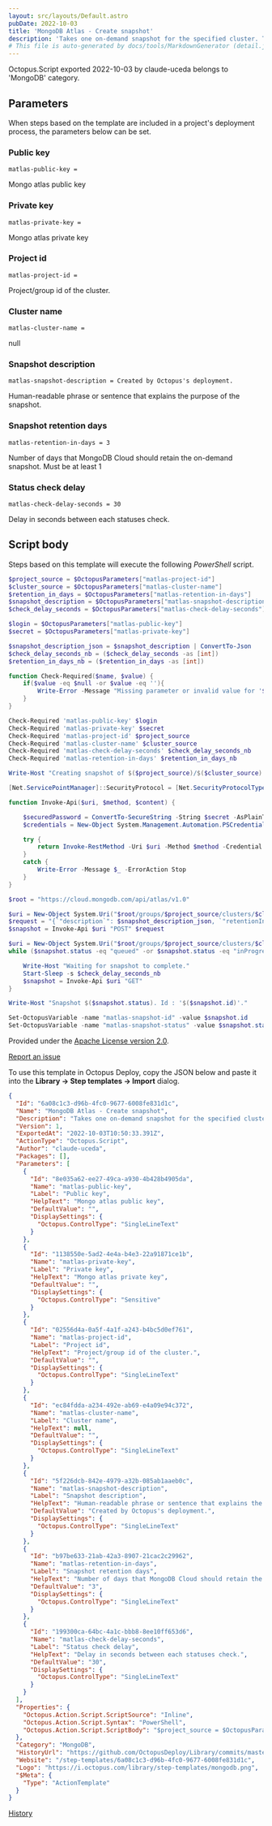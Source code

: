 ```yaml
---
layout: src/layouts/Default.astro
pubDate: 2022-10-03
title: 'MongoDB Atlas - Create snapshot'
description: 'Takes one on-demand snapshot for the specified cluster. To use this resource, the requesting API Key must have the Project Atlas Admin role and an entry for the project access list.'
# This file is auto-generated by docs/tools/MarkdownGenerator (detail.js)
---
```


Octopus.Script exported 2022-10-03 by claude-uceda belongs to 'MongoDB' category.

## Parameters

When steps based on the template are included in a project's deployment process, the parameters below can be set.


<div class="param">

### Public key

`matlas-public-key = `

Mongo atlas public key

</div>
        
<div class="param">

### Private key

`matlas-private-key = `

Mongo atlas private key

</div>
        
<div class="param">

### Project id

`matlas-project-id = `

Project/group id of the cluster.

</div>
        
<div class="param">

### Cluster name

`matlas-cluster-name = `

null

</div>
        
<div class="param">

### Snapshot description

`matlas-snapshot-description = Created by Octopus's deployment.`

Human-readable phrase or sentence that explains the purpose of the snapshot.

</div>
        
<div class="param">

### Snapshot retention days

`matlas-retention-in-days = 3`

Number of days that MongoDB Cloud should retain the on-demand snapshot. Must be at least 1

</div>
        
<div class="param">

### Status check delay

`matlas-check-delay-seconds = 30`

Delay in seconds between each statuses check.

</div>
        

## Script body

Steps based on this template will execute the following *PowerShell* script.

```PowerShell
$project_source = $OctopusParameters["matlas-project-id"]
$cluster_source = $OctopusParameters["matlas-cluster-name"]
$retention_in_days = $OctopusParameters["matlas-retention-in-days"]
$snapshot_description = $OctopusParameters["matlas-snapshot-description"]
$check_delay_seconds = $OctopusParameters["matlas-check-delay-seconds"]

$login = $OctopusParameters["matlas-public-key"]
$secret = $OctopusParameters["matlas-private-key"]

$snapshot_description_json = $snapshot_description | ConvertTo-Json
$check_delay_seconds_nb = ($check_delay_seconds -as [int])
$retention_in_days_nb = ($retention_in_days -as [int])

function Check-Required($name, $value) {
	if($value -eq $null -or $value -eq ''){
    	Write-Error -Message "Missing parameter or invalid value for '$name'. ($value)" -ErrorAction Stop
    }
}

Check-Required 'matlas-public-key' $login
Check-Required 'matlas-private-key' $secret
Check-Required 'matlas-project-id' $project_source
Check-Required 'matlas-cluster-name' $cluster_source
Check-Required 'matlas-check-delay-seconds' $check_delay_seconds_nb
Check-Required 'matlas-retention-in-days' $retention_in_days_nb

Write-Host "Creating snapshot of $($project_source)/$($cluster_source) using $login."

[Net.ServicePointManager]::SecurityProtocol = [Net.SecurityProtocolType]::Tls12

function Invoke-Api($uri, $method, $content) {	

	$securedPassword = ConvertTo-SecureString -String $secret -AsPlainText -Force	
	$credentials = New-Object System.Management.Automation.PSCredential ($login, $securedPassword)

	try {
		return Invoke-RestMethod -Uri $uri -Method $method -Credential $credentials -ContentType "application/json" -Body $content
	}
	catch {
		Write-Error -Message $_ -ErrorAction Stop
	}
}

$root = "https://cloud.mongodb.com/api/atlas/v1.0"

$uri = New-Object System.Uri("$root/groups/$project_source/clusters/$cluster_source/backup/snapshots")
$request = "{`"description`": $snapshot_description_json, `"retentionInDays`": $retention_in_days_nb}"
$snapshot = Invoke-Api $uri "POST" $request

$uri = New-Object System.Uri("$root/groups/$project_source/clusters/$cluster_source/backup/snapshots/$($snapshot.id)")
while ($snapshot.status -eq "queued" -or $snapshot.status -eq "inProgress") {

	Write-Host "Waiting for snapshot to complete."	
	Start-Sleep -s $check_delay_seconds_nb
	$snapshot = Invoke-Api $uri "GET"
}

Write-Host "Snapshot $($snapshot.status). Id : '$($snapshot.id)'."

Set-OctopusVariable -name "matlas-snapshot-id" -value $snapshot.id
Set-OctopusVariable -name "matlas-snapshot-status" -value $snapshot.status

```

Provided under the [Apache License version 2.0](https://github.com/OctopusDeploy/Library/blob/master/LICENSE.txt).

[Report an issue](https://github.com/OctopusDeploy/Library/issues/new?assignees=&labels=&projects=&template=bug-report.yml&title=Issue%20with%20MongoDB%20Atlas%20-%20Create%20snapshot&step-template=MongoDB%20Atlas%20-%20Create%20snapshot)

<div class="get-json">

To use this template in Octopus Deploy, copy the JSON below and paste it into the **Library → Step templates → Import** dialog.

```json
{
  "Id": "6a08c1c3-d96b-4fc0-9677-6008fe831d1c",
  "Name": "MongoDB Atlas - Create snapshot",
  "Description": "Takes one on-demand snapshot for the specified cluster. To use this resource, the requesting API Key must have the Project Atlas Admin role and an entry for the project access list.",
  "Version": 1,
  "ExportedAt": "2022-10-03T10:50:33.391Z",
  "ActionType": "Octopus.Script",
  "Author": "claude-uceda",
  "Packages": [],
  "Parameters": [
    {
      "Id": "8e035a62-ee27-49ca-a930-4b428b4905da",
      "Name": "matlas-public-key",
      "Label": "Public key",
      "HelpText": "Mongo atlas public key",
      "DefaultValue": "",
      "DisplaySettings": {
        "Octopus.ControlType": "SingleLineText"
      }
    },
    {
      "Id": "1138550e-5ad2-4e4a-b4e3-22a91871ce1b",
      "Name": "matlas-private-key",
      "Label": "Private key",
      "HelpText": "Mongo atlas private key",
      "DefaultValue": "",
      "DisplaySettings": {
        "Octopus.ControlType": "Sensitive"
      }
    },
    {
      "Id": "02556d4a-0a5f-4a1f-a243-b4bc5d0ef761",
      "Name": "matlas-project-id",
      "Label": "Project id",
      "HelpText": "Project/group id of the cluster.",
      "DefaultValue": "",
      "DisplaySettings": {
        "Octopus.ControlType": "SingleLineText"
      }
    },
    {
      "Id": "ec84fdda-a234-492e-ab69-e4a09e94c372",
      "Name": "matlas-cluster-name",
      "Label": "Cluster name",
      "HelpText": null,
      "DefaultValue": "",
      "DisplaySettings": {
        "Octopus.ControlType": "SingleLineText"
      }
    },
    {
      "Id": "5f226dcb-842e-4979-a32b-085ab1aaeb0c",
      "Name": "matlas-snapshot-description",
      "Label": "Snapshot description",
      "HelpText": "Human-readable phrase or sentence that explains the purpose of the snapshot.",
      "DefaultValue": "Created by Octopus's deployment.",
      "DisplaySettings": {
        "Octopus.ControlType": "SingleLineText"
      }
    },
    {
      "Id": "b97be633-21ab-42a3-8907-21cac2c29962",
      "Name": "matlas-retention-in-days",
      "Label": "Snapshot retention days",
      "HelpText": "Number of days that MongoDB Cloud should retain the on-demand snapshot. Must be at least 1",
      "DefaultValue": "3",
      "DisplaySettings": {
        "Octopus.ControlType": "SingleLineText"
      }
    },
    {
      "Id": "199300ca-64bc-4a1c-bbb8-8ee10ff653d6",
      "Name": "matlas-check-delay-seconds",
      "Label": "Status check delay",
      "HelpText": "Delay in seconds between each statuses check.",
      "DefaultValue": "30",
      "DisplaySettings": {
        "Octopus.ControlType": "SingleLineText"
      }
    }
  ],
  "Properties": {
    "Octopus.Action.Script.ScriptSource": "Inline",
    "Octopus.Action.Script.Syntax": "PowerShell",
    "Octopus.Action.Script.ScriptBody": "$project_source = $OctopusParameters[\"matlas-project-id\"]\n$cluster_source = $OctopusParameters[\"matlas-cluster-name\"]\n$retention_in_days = $OctopusParameters[\"matlas-retention-in-days\"]\n$snapshot_description = $OctopusParameters[\"matlas-snapshot-description\"]\n$check_delay_seconds = $OctopusParameters[\"matlas-check-delay-seconds\"]\n\n$login = $OctopusParameters[\"matlas-public-key\"]\n$secret = $OctopusParameters[\"matlas-private-key\"]\n\n$snapshot_description_json = $snapshot_description | ConvertTo-Json\n$check_delay_seconds_nb = ($check_delay_seconds -as [int])\n$retention_in_days_nb = ($retention_in_days -as [int])\n\nfunction Check-Required($name, $value) {\n\tif($value -eq $null -or $value -eq ''){\n    \tWrite-Error -Message \"Missing parameter or invalid value for '$name'. ($value)\" -ErrorAction Stop\n    }\n}\n\nCheck-Required 'matlas-public-key' $login\nCheck-Required 'matlas-private-key' $secret\nCheck-Required 'matlas-project-id' $project_source\nCheck-Required 'matlas-cluster-name' $cluster_source\nCheck-Required 'matlas-check-delay-seconds' $check_delay_seconds_nb\nCheck-Required 'matlas-retention-in-days' $retention_in_days_nb\n\nWrite-Host \"Creating snapshot of $($project_source)/$($cluster_source) using $login.\"\n\n[Net.ServicePointManager]::SecurityProtocol = [Net.SecurityProtocolType]::Tls12\n\nfunction Invoke-Api($uri, $method, $content) {\t\n\n\t$securedPassword = ConvertTo-SecureString -String $secret -AsPlainText -Force\t\n\t$credentials = New-Object System.Management.Automation.PSCredential ($login, $securedPassword)\n\n\ttry {\n\t\treturn Invoke-RestMethod -Uri $uri -Method $method -Credential $credentials -ContentType \"application/json\" -Body $content\n\t}\n\tcatch {\n\t\tWrite-Error -Message $_ -ErrorAction Stop\n\t}\n}\n\n$root = \"https://cloud.mongodb.com/api/atlas/v1.0\"\n\n$uri = New-Object System.Uri(\"$root/groups/$project_source/clusters/$cluster_source/backup/snapshots\")\n$request = \"{`\"description`\": $snapshot_description_json, `\"retentionInDays`\": $retention_in_days_nb}\"\n$snapshot = Invoke-Api $uri \"POST\" $request\n\n$uri = New-Object System.Uri(\"$root/groups/$project_source/clusters/$cluster_source/backup/snapshots/$($snapshot.id)\")\nwhile ($snapshot.status -eq \"queued\" -or $snapshot.status -eq \"inProgress\") {\n\n\tWrite-Host \"Waiting for snapshot to complete.\"\t\n\tStart-Sleep -s $check_delay_seconds_nb\n\t$snapshot = Invoke-Api $uri \"GET\"\n}\n\nWrite-Host \"Snapshot $($snapshot.status). Id : '$($snapshot.id)'.\"\n\nSet-OctopusVariable -name \"matlas-snapshot-id\" -value $snapshot.id\nSet-OctopusVariable -name \"matlas-snapshot-status\" -value $snapshot.status\n"
  },
  "Category": "MongoDB",
  "HistoryUrl": "https://github.com/OctopusDeploy/Library/commits/master/step-templates//opt/buildagent/work/75443764cd38076d/step-templates/mongodb-atlas-create-snapshot.json",
  "Website": "/step-templates/6a08c1c3-d96b-4fc0-9677-6008fe831d1c",
  "Logo": "https://i.octopus.com/library/step-templates/mongodb.png",
  "$Meta": {
    "Type": "ActionTemplate"
  }
}
```

[History](https://github.com/OctopusDeploy/Library/commits/master/step-templates/https://github.com/OctopusDeploy/Library/commits/master/step-templates//opt/buildagent/work/75443764cd38076d/step-templates/mongodb-atlas-create-snapshot.json)

</div>
